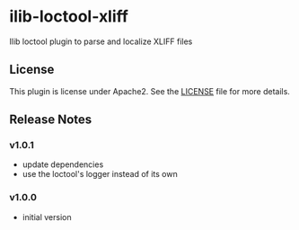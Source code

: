 # ilib-loctool-xliff
Ilib loctool plugin to parse and localize XLIFF files

## License

This plugin is license under Apache2. See the [LICENSE](./LICENSE)
file for more details.

## Release Notes

### v1.0.1

- update dependencies
- use the loctool's logger instead of its own

### v1.0.0

- initial version